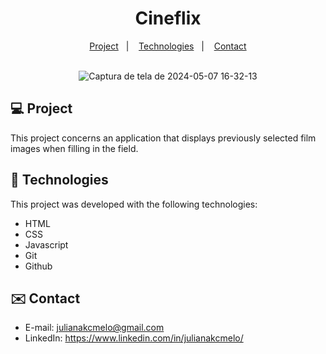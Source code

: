 <div align="center">
  
# Cineflix <br>

</div>

<p align="center">
  <a href="#-project">Project</a>&nbsp;&nbsp;&nbsp;|&nbsp;&nbsp;&nbsp;
  <a href="#-tech">Technologies</a>&nbsp;&nbsp;&nbsp;|&nbsp;&nbsp;&nbsp;
  <a href="#-contact">Contact</a><br><br>
</p>


<div align="center">
  
![Captura de tela de 2024-05-07 16-32-13](https://github.com/julianakcmelo/Cineflix/assets/168940325/b4946b47-0ecc-4db1-b6b6-41909c34cf70)

</div>

<div id="-project">

## :computer: Project

This project concerns an application that displays previously selected film images when filling in the field.

</div>

<div id="-tech">

## :rocket: Technologies

This project was developed with the following technologies:

- HTML  
- CSS
- Javascript
- Git
- Github

</div>

<div id="-contact">

## :envelope: Contact

- E-mail: julianakcmelo@gmail.com
- LinkedIn: https://www.linkedin.com/in/julianakcmelo/

</div>
